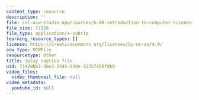 ```yaml
---
content_type: resource
description: ''
file: /ol-ocw-studio-app/courses/6-00-introduction-to-computer-science-and-programming-fall-2008/71420bb338e3554593de32257450fdb9_UNHQ7CRsEtU.vtt
file_size: 72350
file_type: application/x-subrip
learning_resource_types: []
license: https://creativecommons.org/licenses/by-nc-sa/4.0/
ocw_type: OCWFile
resourcetype: Other
title: 3play caption file
uid: 71420bb3-38e3-5545-93de-32257450fdb9
video_files:
  video_thumbnail_file: null
video_metadata:
  youtube_id: null
---
```

